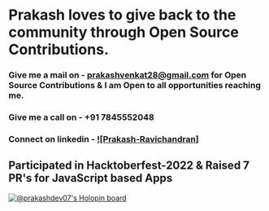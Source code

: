 
# Prakash loves to give back to the community through Open Source Contributions.

### Give me a  mail on - prakashvenkat28@gmail.com for Open Source Contributions & I am Open to all opportunities reaching me.
### Give me a call on - +91 7845552048
### Connect on linkedin - [![Prakash-Ravichandran]](https://www.linkedin.com/in/prakash-ravichandran/)


## Participated in Hacktoberfest-2022 & Raised 7 PR's for JavaScript based Apps
[![@prakashdev07's Holopin board](https://holopin.me/prakashdev07)](https://holopin.io/@prakashdev07)

<!--
**Prakash-Ravichandran/Prakash-Ravichandran** is a ✨ _special_ ✨ repository because its `README.md` (this file) appears on your GitHub profile.

Here are some ideas to get you started:

- 🔭 I’m currently working on ...
- 🌱 I’m currently learning ...
- 👯 I’m looking to collaborate on ...
- 🤔 I’m looking for help with ...
- 💬 Ask me about ...
- 📫 How to reach me: ...
- 😄 Pronouns: ...
- ⚡ Fun fact: ...
-->

